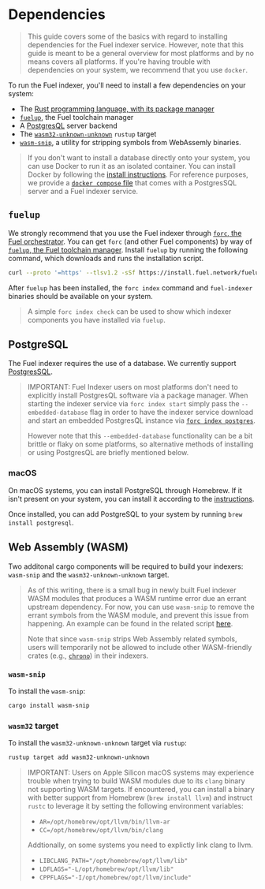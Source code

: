# Dependencies

> This guide covers some of the basics with regard to installing dependencies for the Fuel indexer service. However, note that this guide is meant to be a general overview for most platforms and by no means covers all platforms. If you're having trouble with dependencies on your system, we recommend that you use `docker`.

To run the Fuel indexer, you'll need to install a few dependencies on your system:

- The [Rust programming language, with its package manager](https://www.rust-lang.org/tools/install)
- [`fuelup`](#fuelup), the Fuel toolchain manager
- A [PostgresQL](#postgresql) server backend
- The [`wasm32-unknown-unknown`](#web-assembly-wasm) `rustup` target
- [`wasm-snip`](#web-assembly-wasm), a utility for stripping symbols from WebAssemly binaries.

> If you don't want to install a database directly onto your system, you can use Docker to run it as an isolated container. You can install Docker by following the [install instructions](https://docs.docker.com/get-docker/). For reference purposes, we provide a [`docker compose` file](https://github.com/FuelLabs/fuel-indexer/blob/develop/scripts/docker-compose.yaml) that comes with a PostgresSQL server and a Fuel indexer service.

## `fuelup`

We strongly recommend that you use the Fuel indexer through [`forc`, the Fuel orchestrator](https://fuellabs.github.io/sway/master/book/forc/index.html). You can get `forc` (and other Fuel components) by way of [`fuelup`, the Fuel toolchain manager](https://fuellabs.github.io/fuelup/latest). Install `fuelup` by running the following command, which downloads and runs the installation script.

```bash
curl --proto '=https' --tlsv1.2 -sSf https://install.fuel.network/fuelup-init.sh | sh
```

After `fuelup` has been installed, the `forc index` command and `fuel-indexer` binaries should be available on your system.

> A simple `forc index check` can be used to show which indexer components you have installed via `fuelup`.

## PostgreSQL

The Fuel indexer requires the use of a database. We currently support [PostgresSQL](https://www.postgresql.org/docs/).

> IMPORTANT: Fuel Indexer users on most platforms don't need to explicitly install PostgresQL software via a package manager. When starting the indexer service via `forc index start` simply pass the `--embedded-database` flag in order to have the indexer service download and start an embedded PostgresQL instance via [`forc index postgres`](../forc-postgres/index.md).
>
> However note that this `--embedded-database` functionality can be a bit brittle or flaky on some platforms, so alternative methods of installing or using PostgresQL are briefly mentioned below.

### macOS

On macOS systems, you can install PostgreSQL through Homebrew. If it isn't present on your system, you can install it according to the [instructions](https://brew.sh/).

Once installed, you can add PostgreSQL to your system by running `brew install postgresql`.

## Web Assembly (WASM)

Two additonal cargo components will be required to build your indexers: `wasm-snip` and the `wasm32-unknown-unknown` target.

> As of this writing, there is a small bug in newly built Fuel indexer WASM modules that produces a WASM runtime error due an errant upstream dependency. For now, you can use `wasm-snip` to remove the errant symbols from the WASM module, and prevent this issue from happening. An example can be found in the related script [here](https://github.com/FuelLabs/fuel-indexer/blob/develop/scripts/stripper.bash).
>
> Note that since `wasm-snip` strips Web Assembly related symbols, users will temporarily not be allowed to include other WASM-friendly crates (e.g., [`chrono`](https://docs.rs/chrono/latest/chrono/)) in their indexers.

### `wasm-snip`

To install the `wasm-snip`:

```bash
cargo install wasm-snip
```

### `wasm32` target

To install the `wasm32-unknown-unknown` target via `rustup`:

```bash
rustup target add wasm32-unknown-unknown
```

> IMPORTANT: Users on Apple Silicon macOS systems may experience trouble when trying to build WASM modules due to its `clang` binary not supporting WASM targets. If encountered, you can install a binary with better support from Homebrew (`brew install llvm`) and instruct `rustc` to leverage it by setting the following environment variables:
>
> - `AR=/opt/homebrew/opt/llvm/bin/llvm-ar`
> - `CC=/opt/homebrew/opt/llvm/bin/clang`
>
> Addtionally, on some systems you need to explictly link clang to llvm.
>
> - `LIBCLANG_PATH="/opt/homebrew/opt/llvm/lib"`
> - `LDFLAGS="-L/opt/homebrew/opt/llvm/lib"`
> - `CPPFLAGS="-I/opt/homebrew/opt/llvm/include"`
